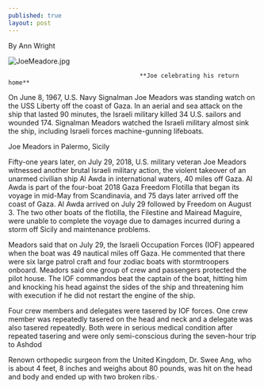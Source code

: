 ```yaml
---
published: true
layout: post
---
```


By Ann Wright

![JoeMeadore.jpg]({{site.baseurl}}/images/JoeMeadore.jpg)

                                         **Joe celebrating his return home**

On June 8, 1967, U.S. Navy Signalman Joe Meadors was standing watch on the USS Liberty off the coast of Gaza. In an aerial and sea attack on the ship that lasted 90 minutes, the Israeli military killed 34 U.S. sailors and wounded 174. Signalman Meadors watched the Israeli military almost sink the ship, including Israeli forces machine-gunning lifeboats.

Joe Meadors in Palermo, Sicily

Fifty-one years later, on July 29, 2018, U.S. military veteran Joe Meadors witnessed another brutal Israeli military action, the violent takeover of an unarmed civilian ship Al Awda in international waters, 40 miles off Gaza. Al Awda is part of the four-boat 2018 Gaza Freedom Flotilla that began its voyage in mid-May from Scandinavia, and 75 days later arrived off the coast of Gaza. Al Awda arrived on July 29 followed by Freedom on August 3. The two other boats of the flotilla, the Filestine and Mairead Maguire, were unable to complete the voyage due to damages incurred during a storm off Sicily and maintenance problems.

Meadors said that on July 29, the Israeli Occupation Forces (IOF) appeared when the boat was 49 nautical miles off Gaza. He commented that there were six large patrol craft and four zodiac boats with stormtroopers onboard. Meadors said one group of crew and passengers protected the pilot house. The IOF commandos beat the captain of the boat, hitting him and knocking his head against the sides of the ship and threatening him with execution if he did not restart the engine of the ship.

Four crew members and delegates were tasered by IOF forces. One crew member was repeatedly tasered on the head and neck and a delegate was also tasered repeatedly. Both were in serious medical condition after repeated tasering and were only semi-conscious during the seven-hour trip to Ashdod

Renown orthopedic surgeon from the United Kingdom, Dr. Swee Ang, who is about 4 feet, 8 inches and weighs about 80 pounds, was hit on the head and body and ended up with two broken ribs.· 


